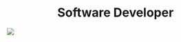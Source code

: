 <h1 align="center">Software Developer</h1>




<body style="margin: 0px; background: #0000; height: 500%" cz-shortcut-listen="true"><img align="center " src="https://user-images.githubusercontent.com/1560278/27637937-cb4b9b24-5c11-11e7-949b-15c1e4cdb53c.gif"></body>
